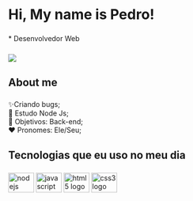 <h1 align="left">Hi, My name is Pedro!</h1>

###

<p align="left">* Desenvolvedor Web</p>

###

<picture>
<source 
  srcset="https://github-readme-stats.vercel.app/api?username=Pedro-Henrique&show_icons=true&theme=dark"
  media="(prefers-color-scheme: dark)"
/>
<source
  srcset="https://github-readme-stats.vercel.app/api?username=Pedro-Henrique&show_icons=true"
  media="(prefers-color-scheme: light), (prefers-color-scheme: no-preference)"
/>
<img src="https://github-readme-stats.vercel.app/api?username=Pedro-Henrique&show_icons=true" />
</picture>

<h2 align="left">About me</h2>

###

<p align="left">✨Criando bugs;<br>📕 Estudo Node Js;<br>🎯 Objetivos: Back-end;<br>❤️ Pronomes: Ele/Seu;</p>

###

<h2 align="left">Tecnologias que eu uso no meu dia</h2>

###

<div align="left">
  <img src="https://cdn.jsdelivr.net/gh/devicons/devicon/icons/nodejs/nodejs-original.svg" height="40" width="52" alt="nodejs logo"  />
  <img src="https://cdn.jsdelivr.net/gh/devicons/devicon/icons/javascript/javascript-original.svg" height="40" width="52" alt="javascript logo"  />
  <img src="https://cdn.jsdelivr.net/gh/devicons/devicon/icons/html5/html5-original.svg" height="40" width="52" alt="html5 logo"  />
  <img src="https://cdn.jsdelivr.net/gh/devicons/devicon/icons/css3/css3-original.svg" height="40" width="52" alt="css3 logo"  />
</div>

###

